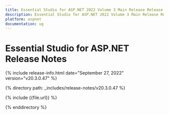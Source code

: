```yaml
---
title: Essential Studio for ASP.NET 2022 Volume 3 Main Release Release Notes  
description: Essential Studio for ASP.NET 2022 Volume 3 Main Release Release Notes  
platform: aspnet
documentation: ug
---
```


# Essential Studio for ASP.NET  Release Notes  

{% include release-info.html date="September 27, 2022"  version="v20.3.0.47" %} 

{% directory path: _includes/release-notes/v20.3.0.47 %}

{% include {{file.url}} %}

{% enddirectory %}